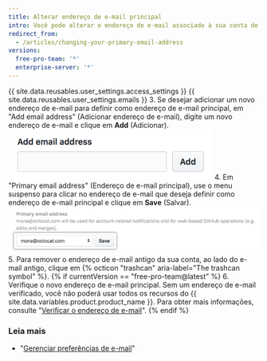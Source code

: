 ```yaml
---
title: Alterar endereço de e-mail principal
intro: Você pode alterar o endereço de e-mail associado à sua conta de usuário a qualquer momento.
redirect_from:
  - /articles/changing-your-primary-email-address
versions:
  free-pro-team: '*'
  enterprise-server: '*'
---
```


{{ site.data.reusables.user_settings.access_settings }}
{{ site.data.reusables.user_settings.emails }}
3. Se desejar adicionar um novo endereço de e-mail para definir como endereço de e-mail principal, em "Add email address" (Adicionar endereço de e-mail), digite um novo endereço de e-mail e clique em **Add** (Adicionar). ![Botão para adicionar outro endereço de e-mail](/assets/images/help/settings/add_another_email_address.png)
4. Em "Primary email address" (Endereço de e-mail principal), use o menu suspenso para clicar no endereço de e-mail que deseja definir como endereço de e-mail principal e clique em **Save** (Salvar). ![Botão para definir como principal](/assets/images/help/settings/set_as_primary_email.png)
5. Para remover o endereço de e-mail antigo da sua conta, ao lado do e-mail antigo, clique em
{% octicon "trashcan" aria-label="The trashcan symbol" %}.
{% if currentVersion == "free-pro-team@latest" %}
6. Verifique o novo endereço de e-mail principal. Sem um endereço de e-mail verificado, você não poderá usar todos os recursos do {{ site.data.variables.product.product_name }}. Para obter mais informações, consulte "[Verificar o endereço de e-mail](/articles/verifying-your-email-address)".
{% endif %}

### Leia mais

- "[Gerenciar preferências de e-mail](/articles/managing-email-preferences/)"
